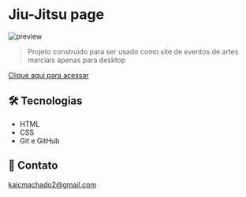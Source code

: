 # Jiu-Jitsu page 

![preview](./.github/jiu-jitsu-page.png)

>Projeto construido para ser usado como site de eventos de artes marciais apenas para desktop

[Clique aqui para acessar](https://kaicmachado.github.io/nlw-esports/)

## 🛠 Tecnologias 

- HTML 
- CSS 
- Git e GitHub 

## 📱 Contato

kaicmachado2@gmail.com
